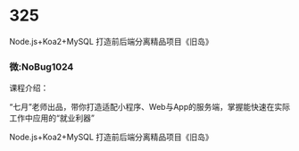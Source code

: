 # 325
Node.js+Koa2+MySQL 打造前后端分离精品项目《旧岛》
### 微:NoBug1024 


课程介绍：

“七月”老师出品，带你打造适配小程序、Web与App的服务端，掌握能快速在实际工作中应用的“就业利器”

Node.js+Koa2+MySQL 打造前后端分离精品项目《旧岛》
